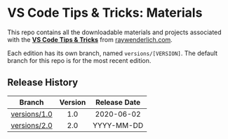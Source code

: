 # VS Code Tips & Tricks: Materials

This repo contains all the downloadable materials and projects associated with the **[VS Code Tips & Tricks](https://www.raywenderlich.com/26921676-vs-code-tips-tricks)** from [raywenderlich.com](https://www.raywenderlich.com).

Each edition has its own branch, named `versions/[VERSION]`. The default branch for this repo is for the most recent edition.

## Release History

| Branch                                                                                   | Version | Release Date |
| ---------------------------------------------------------------------------------------- |:-------:|:------------:|
| [versions/1.0](https://github.com/raywenderlich/video-fvstt-materials/tree/versions/1.0) | 1.0     | 2020-06-02   |
| [versions/2.0](https://github.com/raywenderlich/video-fvstt-materials/tree/versions/2.0) | 2.0     | YYYY-MM-DD   |